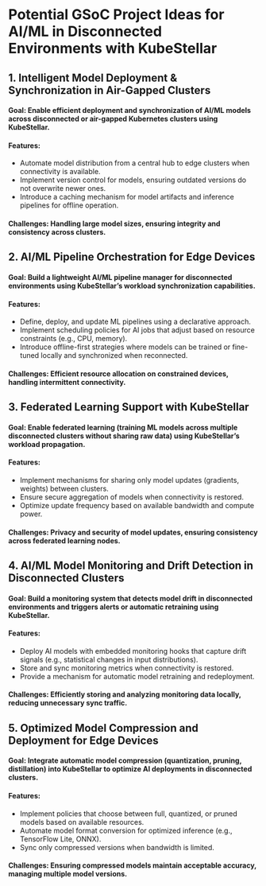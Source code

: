 # Potential GSoC Project Ideas for AI/ML in Disconnected Environments with KubeStellar

## 1. Intelligent Model Deployment & Synchronization in Air-Gapped Clusters

#### Goal: Enable efficient deployment and synchronization of AI/ML models across disconnected or air-gapped Kubernetes clusters using KubeStellar.

#### Features:

- Automate model distribution from a central hub to edge clusters when connectivity is available.
- Implement version control for models, ensuring outdated versions do not overwrite newer ones.
- Introduce a caching mechanism for model artifacts and inference pipelines for offline operation.

#### Challenges: Handling large model sizes, ensuring integrity and consistency across clusters.

## 2. AI/ML Pipeline Orchestration for Edge Devices

#### Goal: Build a lightweight AI/ML pipeline manager for disconnected environments using KubeStellar’s workload synchronization capabilities.

#### Features:

- Define, deploy, and update ML pipelines using a declarative approach.
- Implement scheduling policies for AI jobs that adjust based on resource constraints (e.g., CPU, memory).
- Introduce offline-first strategies where models can be trained or fine-tuned locally and synchronized when reconnected.

#### Challenges: Efficient resource allocation on constrained devices, handling intermittent connectivity.

## 3. Federated Learning Support with KubeStellar

#### Goal: Enable federated learning (training ML models across multiple disconnected clusters without sharing raw data) using KubeStellar’s workload propagation.

#### Features:

- Implement mechanisms for sharing only model updates (gradients, weights) between clusters.
- Ensure secure aggregation of models when connectivity is restored.
- Optimize update frequency based on available bandwidth and compute power.

#### Challenges: Privacy and security of model updates, ensuring consistency across federated learning nodes.

## 4. AI/ML Model Monitoring and Drift Detection in Disconnected Clusters

#### Goal: Build a monitoring system that detects model drift in disconnected environments and triggers alerts or automatic retraining using KubeStellar.

#### Features:

- Deploy AI models with embedded monitoring hooks that capture drift signals (e.g., statistical changes in input distributions).
- Store and sync monitoring metrics when connectivity is restored.
- Provide a mechanism for automatic model retraining and redeployment.

#### Challenges: Efficiently storing and analyzing monitoring data locally, reducing unnecessary sync traffic.

## 5. Optimized Model Compression and Deployment for Edge Devices

#### Goal: Integrate automatic model compression (quantization, pruning, distillation) into KubeStellar to optimize AI deployments in disconnected clusters.

#### Features:

- Implement policies that choose between full, quantized, or pruned models based on available resources.
- Automate model format conversion for optimized inference (e.g., TensorFlow Lite, ONNX).
- Sync only compressed versions when bandwidth is limited.

#### Challenges: Ensuring compressed models maintain acceptable accuracy, managing multiple model versions.
